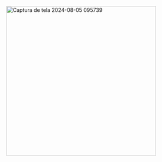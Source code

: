 <img width="405" alt="Captura de tela 2024-08-05 095739" src="https://github.com/user-attachments/assets/afcb709d-7e56-4be2-a3db-8c8ff0592c59">
